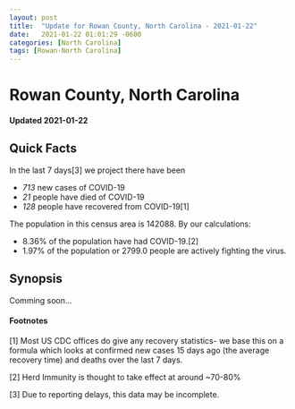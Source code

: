 ```yaml
---
layout: post
title:  "Update for Rowan County, North Carolina - 2021-01-22"
date:   2021-01-22 01:01:29 -0600
categories: [North Carolina]
tags: [Rowan-North Carolina]
---
```


# Rowan County, North Carolina
#### Updated 2021-01-22

## Quick Facts

In the last 7 days[3] we project there have been
- *713* new cases of COVID-19
- *21* people have died of COVID-19
- *128* people have recovered from COVID-19[1]

The population in this census area is 142088. By our calculations:
- 8.36% of the population have had COVID-19.[2]
- 1.97% of the population or 2799.0 people are actively fighting the virus.

## Synopsis

Comming soon...


#### Footnotes

[1] Most US CDC offices do give any recovery statistics- we base this on a formula which looks at confirmed new cases
15 days ago (the average recovery time) and deaths over the last 7 days.

[2] Herd Immunity is thought to take effect at around ~70-80%

[3] Due to reporting delays, this data may be incomplete.
 
    